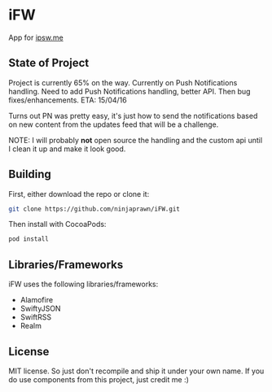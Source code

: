 # iFW

App for <a href="https://ipsw.me/">ipsw.me</a>

State of Project
----------
Project is currently 65% on the way. Currently on Push Notifications handling.
Need to add Push Notifications handling, better API. Then bug fixes/enhancements.
ETA: 15/04/16

Turns out PN was pretty easy, it's just how to send the notifications based on new content from the updates feed that will be a challenge. 

NOTE: I will probably **not** open source the handling and the custom api until I clean it up and make it look good.

Building
----------
First, either download the repo or clone it:
```bash
git clone https://github.com/ninjaprawn/iFW.git
```

Then install with CocoaPods:
```bash
pod install
```

Libraries/Frameworks
----------

iFW uses the following libraries/frameworks:
- Alamofire
- SwiftyJSON
- SwiftRSS
- Realm

License
----------
MIT license. So just don't recompile and ship it under your own name. If you do use components from this project, just credit me :)
